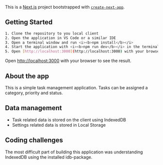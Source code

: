 This is a [Next.js](https://nextjs.org/) project bootstrapped with [`create-next-app`](https://github.com/vercel/next.js/tree/canary/packages/create-next-app).

## Getting Started
```bash
1. Clone the repository to you local client
2. Open the application in VS Code or a similar IDE
3. Open a terminal window and run <i><b>npm install</b></i>
4. Start the application with <i><b>npm run dev</b></i> in the terminal
5. Open [http://localhost:3000](http://localhost:3000) with your browser to see the result
```

Open [http://localhost:3000](http://localhost:3000) with your browser to see the result.



## About the app
This is a simple task management application. Tasks can be assigned a category, priority and status.

## Data management
- Task related data is stored on the client using IndexedDB
- Settings related data is stored in Local Storage

## Coding challenges
The most difficult part of building this application was understanding IndexedDB using the installed idb-package.
